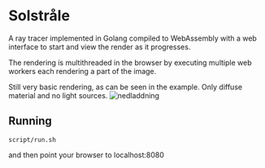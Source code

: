 # Solstråle
A ray tracer implemented in Golang compiled to WebAssembly with a web interface to start and view the render as it progresses.

The rendering is multithreaded in the browser by executing multiple web workers each rendering a part of the image.

Still very basic rendering, as can be seen in the example. Only diffuse material and no light sources.
![nedladdning](https://user-images.githubusercontent.com/3603911/149395485-11a3f262-907e-4e86-84df-fb01150f66d2.png)

## Running

```
script/run.sh
```

and then point your browser to localhost:8080
